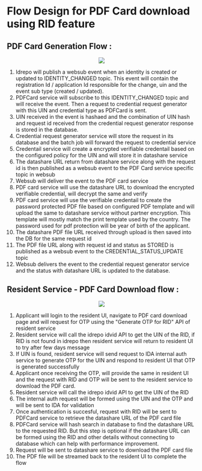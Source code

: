 # Flow Design for PDF Card download using RID feature

## PDF Card Generation Flow :

<p align="center">
  <img  src="https://user-images.githubusercontent.com/9315119/161994052-4ee8eb98-38e2-4319-864b-72fea61febce.png">
</p>

1. Idrepo will publish a websub event when an identity is created or updated to IDENTITY_CHANGED topic. This event will contain the registration Id / application Id responsible for the change, uin and the event sub type (created / updated).
2. PDFCard service will subscribe to this IDENTITY_CHANGED topic and will receive the event. Then a request to credential request generator with this UIN and credential type as PDFCard is sent.
3. UIN received in the event is hashaed and the combination of UIN hash and request id received from the credential request generator response is stored in the database.
4. Credential request generator service will store the request in its database and the batch job will forward the request to credential service
5. Credentail service will create a encrypted verifiable credentail based on the configured policy for the UIN and will store it in datashare service
6. The datashare URL return from datashare service along with the request id is then published as a websub event to the PDF Card service specific topic in websub
7. Websub will deliver the event to the PDF card service 
8. PDF card service will use the datashare URL to download the encrypted verifiable credential, will decrypt the same and verify
9. PDF card service will use the verifiable credentail to create the password protected PDF file based on configured PDF template and will upload the same to datashare service without partner encryption. This template will mostly match the print template used by the country. The password used for pdf protection will be year of birth of the applicant.
10. The datashare PDF file URL received through upload is then saved into the DB for the same request id
11. The PDF file URL along with request id and status as STORED is published as a websub event to the CREDENTIAL_STATUS_UPDATE topic
12. Websub delivers the event to the credential request generator service and the status with datashare URL is updated to the database.

## Resident Service - PDF Card Download flow :

<p align="center">
  <img  src="https://user-images.githubusercontent.com/9315119/161994024-ecb4fbfe-73d6-4fa9-b00e-9314c65511e5.png">
</p>

1. Applicant will login to the resident UI, navigate to PDF card download page and will request for OTP using the "Generate OTP for RID" API of resident service
2. Resident service will call the idrepo idvid API to get the UIN of the RID, if RID is not found in idrepo then resident service will return to resident UI to try after few days message
3. If UIN is found, resident service will send request to IDA internal auth service to generate OTP for the UIN and respond to resident UI that OTP is generated successfully
4. Applicant once receiving the OTP, will provide the same in resident UI and the request with RID and OTP will be sent to the resident service to download the PDF card.
5. Resident service will call the idrepo idvid API to get the UIN of the RID
6. The internal auth request will be formed using the UIN and the OTP and will be sent to IDA for validation
7. Once authentication is succesful, request with RID will be sent to PDFCard service to retrieve the datashare URL of the PDF card file
8. PDFCard service will hash search in database to find the datashare URL to the requested RID. But this step is optional if the datashare URL can be formed using the RID and other details without connecting to database which can help with performance improvement. 
9. Request will be sent to datashare service to download the PDF card file
10. The PDF file will be streamed back to the resident UI to complete the flow
